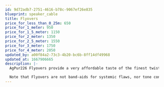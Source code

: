 ```yaml
---
id: 9d72adb7-2751-4616-b78c-9067ef26e835
blueprint: speaker_cable
title: Flyovers
price_for_less_than_0_25m: 650
price_for_1_meter: 950
price_for_1_5_meter: 1150
price_for_2_meter: 1350
price_for_2_5_meter: 1550
price_for_3_meter: 1750
price_for_4_meter: 2050
updated_by: a00f84a2-73c3-4b20-bc6b-8ff14df49968
updated_at: 1667906665
description: |-
  AgPur226 Flyovers provide a very affordable taste of the finest twisted pairs of solid, pure Ag used in all ArgentPur formulations, conveniently terminated in bananas. When overlaid onto existing high-performance cables (especially all-copper), they usually add soundstage air and detail to an already acceptable presentation...especially with reference-level components upstream and superlative software files and/or superb vinyl.

  Note that Flyovers are not band-aids for systemic flaws, nor tone controls that eliminate existing problems in the treble octaves due to silver-plated conductors, low-res files or lesser tweeters, for example. Achieving a completely holistic musical presentation across all octaves is then achieved with a complete AgPur Speaker Cable as the next magical step. Flyovers offer a taste of pure silver frosting before eating the cake!
---
```

